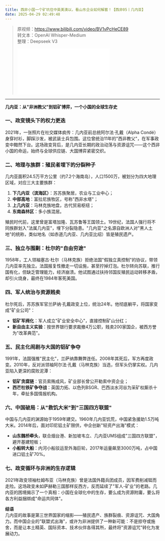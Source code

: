 ```yaml
---
title: 西非小国一个矿坑住中英美澳以，看山东企业如何解套！【西非05丨几内亚】
date: 2025-04-29 02:49:48
---
```


> 原视频：https://www.bilibili.com/video/BV1vPcHeCE89<br>转文本：OpenAI Whisper-Medium<br>整理：Deepseek V3
>
> <iframe src="//player.bilibili.com/player.html?bvid=BV1vPcHeCE89&autoplay=0" scrolling="no" border="0" frameborder="no" framespacing="0" allowfullscreen="true"></iframe>

---

**几内亚：从"非洲教父"到铝矿博弈，一个小国的全球生存史**  

### **一、政变镜头下的权力更迭**  
2021年，一张照片在社交媒体疯传：几内亚前总统阿尔法·孔戴（Alpha Condé）身穿衬衫，脚踩沙发，被武装士兵包围。这位曾统治11年的"西非教父"，在军事政变中黯然下台。这场政变背后，是几内亚长期的政治动荡与资源诅咒——这个西非小国的命运，始终与全球供应链、大国博弈紧密交织。  

### **二、地理与族群：殖民者埋下的分裂种子**  
几内亚面积24.5万平方公里（约7.2个海南岛），人口1500万，被划分为四大地理区域，对应三大主要族群：  
1. **下几内亚（滨海区）**：苏苏族聚居，农业与工业中心；  
2. **中部高地**：富拉尼族牧区，号称"西非水塔"；  
3. **上几内亚**：马林克族地盘，古代贸易枢纽；  
4. **东南森林区**：多小族混居。  

殖民时代前，这里曾是富塔加隆、瓦苏鲁等王国领土。19世纪，法国人强行将不同族群划入"法属几内亚"，埋下分裂隐患。"几内亚"之名源自欧洲人对"黑人土地"的统称，类似地名（如赤道几内亚、几内亚比绍）皆是殖民遗产。  

### **三、独立与围剿：杜尔的"自由穷途"**  
1958年，工人领袖塞古·杜尔（马林克族）拒绝法国"假独立真控制"的协议，带领几内亚率先独立。法国报复性撤走一切设施，甚至拧掉灯泡。杜尔转向苏联，推行国有化，但缺乏管理能力，经济崩溃。他试图通过扶持邻国反殖民运动转移矛盾，却引火烧身，最终在1984年客死美国。  

### **四、军人统治与资源贱卖**  
杜尔死后，苏苏族军官兰萨纳·孔戴政变上位，统治24年。他彻底躺平，将国家变成"矿业公司"：  
- **铝矿军阀化**：军人成立"矿业安全中心"，直接控制矿山分红；  
- **新自由主义实验**：按世界银行要求裁撤4万公职，贱卖200家国企，被西方誉为"改革典范"。  

### **五、民主化闹剧与大国的铝矿争夺**  
1991年，法国强推"民主化"，兰萨纳靠舞弊连任。2008年其死后，军方再度政变。2010年，反对派领袖阿尔法·孔戴（马林克族）当选，但军头仍掌实权。几内亚陷入更深的腐败泥潭：  
- **铝矿贪腐链**：官员索贿成风，矿业部长曾公开勒索中资企业；  
- **西芒杜铁矿争夺战**：英国力拓、以色列BSGR、巴西淡水河谷为采矿权厮杀十年，牵扯多国情报机构。  

### **六、中国破局：从"救饥大米"到"三国四方联盟"**  
中国与几内亚的渊源始于1959年建交。1960年几内亚饥荒，中国紧急援助1.5万吨大米。2014年后，面对印尼铝土矿限供，中企创新"轻资产出海"模式：  
- **山东魏桥牵头**，联合烟台港、新加坡韦立、几内亚UMS组成"三国四方联盟"，避开基建短板；  
- **小船转大船**：内河小船驳运至外海巨轮，2017年运量飙至3000万吨，占中国进口铝土矿70%。  

### **七、政变循环与非洲的生存逻辑**  
2021年政变领袖杜姆布亚（马林克族）曾是法国外籍兵团成员，因军费削减铤而走险。这场政变未如萨赫勒三国那样反西方，反而延续了"军人-矿业"的老路。几内亚的困境揭示了一个真相：小国在全球化中的生存，要么成为资源附庸，要么将各方利益捆绑成"命运共同体"。  

**结语**  
几内亚的故事是第三世界国家的缩影——殖民遗产、族群裂痕、资源诅咒、大国角力。而中国企业的"联盟式出海"，或许为非洲提供了一种新可能：不是掠夺或施舍，而是让本土精英、国际资本、技术伙伴各得其所，最终将"资源诅咒"转化为发展动力。